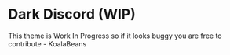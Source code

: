 # Dark Discord (WIP)

This theme is Work In Progress so if it looks buggy you are free to contribute - KoalaBeans